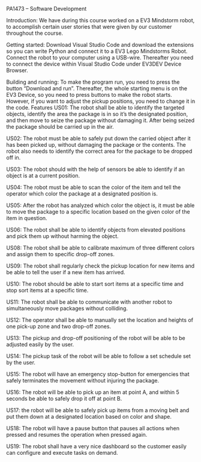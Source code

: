 PA1473 – Software Development 

Introduction:
We have during this course worked on a EV3 Mindstorm robot, to accomplish certain user stories that were given by our customer throughout the course. 

Getting started: 
Download Visual Studio Code and download the extensions so you can write Python and connect it to a EV3 Lego Mindstorms Robot. Connect the robot to your computer using a USB-wire. Thereafter you need to connect the device within Visual Studio Code under EV3DEV Device Browser. 

Building and running:
To make the program run, you need to press the button “Download and run”. Thereafter, the whole starting menu is on the EV3 Device, so you need to press buttons to make the robot starts. However, if you want to adjust the pickup positions, you need to change it in the code. 
Features
US01: The robot shall be able to identify the targeted objects, identify the area the package is in so it’s the designated position, and then move to seize the package without damaging it. After being seized the package should be carried up in the air. 

US02: The robot must be able to safely put down the carried object after it has been picked up, without damaging the package or the contents. The robot also needs to identify the correct area for the package to be dropped off in.

US03: The robot should with the help of sensors be able to identify if an object is at a current position. 

US04: The robot must be able to scan the color of the item and tell the operator which color the package at a designated position is. 

US05: After the robot has analyzed which color the object is, it must be able to move the package to a specific location based on the given color of the item in question.

US06: The robot shall be able to identify objects from elevated positions and pick them up without harming the object.

US08: The robot shall be able to calibrate maximum of three different colors and assign them to specific drop-off zones.

US09: The robot shall regularly check the pickup location for new items and be able to tell the user if a new item has arrived.

US10: The robot should be able to start sort items at a specific time and stop sort items at a specific time.

US11: The robot shall be able to communicate with another robot to simultaneously move packages without colliding. 

US12: The operator shall be able to manually set the location and heights of one pick-up zone and two drop-off zones.

US13: The pickup and drop-off positioning of the robot will be able to be adjusted easily by the user.

US14: The pickup task of the robot will be able to follow a set schedule set by the user.

US15: The robot will have an emergency stop-button for emergencies that safely terminates the movement without injuring the package.

US16: The robot will be able to pick up an item at point A, and within 5 seconds be able to safely drop it off at point B.

US17: the robot will be able to safely pick up items from a moving belt and put them down at a designated location based on color and shape.

US18: The robot will have a pause button that pauses all actions when pressed and resumes the operation when pressed again.

US19: The robot shall have a very nice dashboard so the customer easily can configure and execute tasks on demand.

